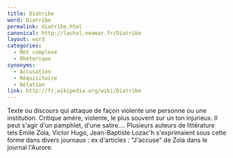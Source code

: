 ```yaml
---
title: Diatribe
word: Diatribe
permalink: diatribe.html
canonical: http://lachal.neamar.fr/Diatribe
layout: word
categories:
  - Mot complexe
  - Rhétorique
synonyms:
  - Accusation
  - Réquisitoire
  - Délation
link: http://fr.wikipedia.org/wiki/Diatribe
---
```


Texte ou discours qui attaque de façon violente une personne ou une institution. Critique amère, violente, le plus souvent sur un ton injurieux. Il peut s'agir d'un pamphlet, d'une satire….
Plusieurs auteurs de littérature tels Emile Zola, Victor Hugo, Jean-Baptiste Lozac'h s'exprimaient sous cette forme dans divers journaux : ex d'articles : &quot;J'accuse&quot; de Zola dans le journal l'Aurore.

